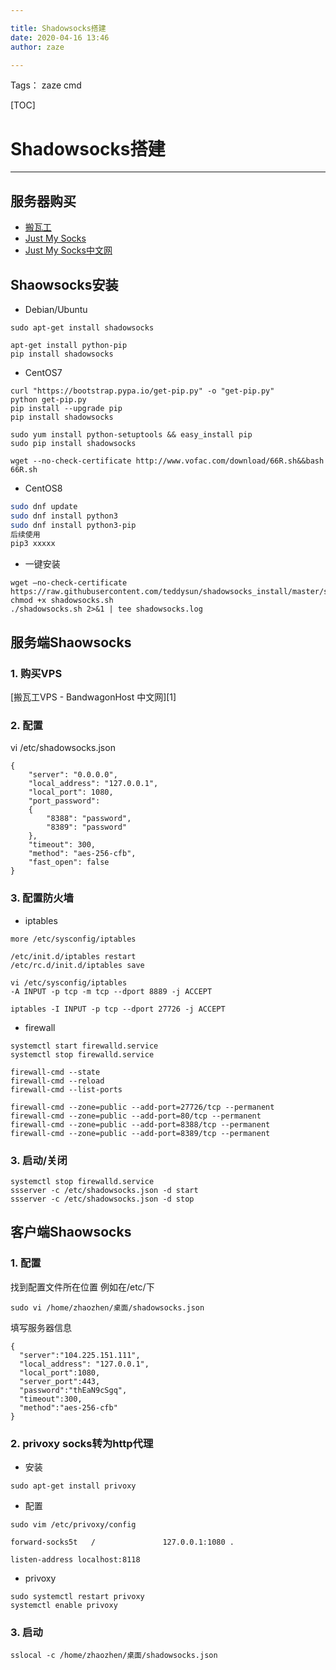 ```yaml
---

title: Shadowsocks搭建
date: 2020-04-16 13:46
author: zaze

---
```

Tags： zaze cmd

[TOC]

# Shadowsocks搭建
---
## 服务器购买
- [ 搬瓦工](https://bwh88.net/)
- [Just My Socks](https://justmysocks2.net/)
- [Just My Socks中文网](https://www.jichang.us/)

## Shaowsocks安装

- Debian/Ubuntu
```
sudo apt-get install shadowsocks
```

```
apt-get install python-pip
pip install shadowsocks
```

- CentOS7

```
curl "https://bootstrap.pypa.io/get-pip.py" -o "get-pip.py"
python get-pip.py
pip install --upgrade pip
pip install shadowsocks
```

```
sudo yum install python-setuptools && easy_install pip
sudo pip install shadowsocks
```

```
wget --no-check-certificate http://www.vofac.com/download/66R.sh&&bash 66R.sh
```

- CentOS8
```bash
sudo dnf update
sudo dnf install python3
sudo dnf install python3-pip
后续使用
pip3 xxxxx

```


- 一键安装
```
wget –no-check-certificate  https://raw.githubusercontent.com/teddysun/shadowsocks_install/master/shadowsocks.sh
chmod +x shadowsocks.sh
./shadowsocks.sh 2>&1 | tee shadowsocks.log
```





## 服务端Shaowsocks

### 1. 购买VPS

[搬瓦工VPS - BandwagonHost 中文网][1]

### 2. 配置

vi /etc/shadowsocks.json

```
{
    "server": "0.0.0.0",
    "local_address": "127.0.0.1",
    "local_port": 1080,
    "port_password":
    {
        "8388": "password",
        "8389": "password"
    },
    "timeout": 300,
    "method": "aes-256-cfb",
    "fast_open": false
}
```

### 3. 配置防火墙

- iptables
```
more /etc/sysconfig/iptables

/etc/init.d/iptables restart
/etc/rc.d/init.d/iptables save
```
```
vi /etc/sysconfig/iptables
-A INPUT -p tcp -m tcp --dport 8889 -j ACCEPT
```
```
iptables -I INPUT -p tcp --dport 27726 -j ACCEPT
```

- firewall
```
systemctl start firewalld.service
systemctl stop firewalld.service
```

```
firewall-cmd --state 
firewall-cmd --reload
firewall-cmd --list-ports
```

```
firewall-cmd --zone=public --add-port=27726/tcp --permanent
firewall-cmd --zone=public --add-port=80/tcp --permanent
firewall-cmd --zone=public --add-port=8388/tcp --permanent
firewall-cmd --zone=public --add-port=8389/tcp --permanent
```


### 3. 启动/关闭

```
systemctl stop firewalld.service
ssserver -c /etc/shadowsocks.json -d start
ssserver -c /etc/shadowsocks.json -d stop 
```


## 客户端Shaowsocks

### 1. 配置

找到配置文件所在位置 例如在/etc/下
```
sudo vi /home/zhaozhen/桌面/shadowsocks.json
```

填写服务器信息
```
{
  "server":"104.225.151.111",
  "local_address": "127.0.0.1",
  "local_port":1080,
  "server_port":443,
  "password":"thEaN9cSgq",
  "timeout":300,
  "method":"aes-256-cfb"
}
```


### 2. privoxy socks转为http代理

- 安装
```
sudo apt-get install privoxy
```

- 配置
```
sudo vim /etc/privoxy/config
```
```
forward-socks5t   /               127.0.0.1:1080 .

listen-address localhost:8118

```
- privoxy
```
sudo systemctl restart privoxy
systemctl enable privoxy
```

### 3. 启动

```
sslocal -c /home/zhaozhen/桌面/shadowsocks.json
```

